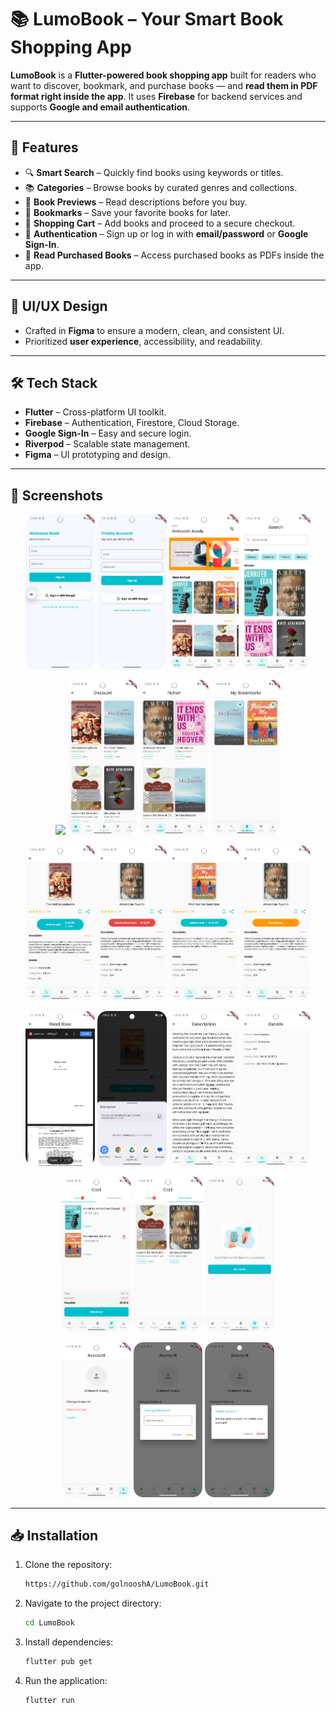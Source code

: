 # 📚 LumoBook – Your Smart Book Shopping App

**LumoBook** is a **Flutter-powered book shopping app** built for readers who want to discover, bookmark, and purchase books — and **read them in PDF format right inside the app**. It uses **Firebase** for backend services and supports **Google and email authentication**.

---

## 🚀 Features

- 🔍 **Smart Search** – Quickly find books using keywords or titles.
- 📚 **Categories** – Browse books by curated genres and collections.
- 📖 **Book Previews** – Read descriptions before you buy.
- 📌 **Bookmarks** – Save your favorite books for later.
- 🛒 **Shopping Cart** – Add books and proceed to a secure checkout.
- 🔐 **Authentication** – Sign up or log in with **email/password** or **Google Sign-In**.
- 📄 **Read Purchased Books** – Access purchased books as PDFs inside the app.

---

## 🎨 UI/UX Design

- Crafted in **Figma** to ensure a modern, clean, and consistent UI.
- Prioritized **user experience**, accessibility, and readability.

---

## 🛠 Tech Stack

- **Flutter** – Cross-platform UI toolkit.
- **Firebase** – Authentication, Firestore, Cloud Storage.
- **Google Sign-In** – Easy and secure login.
- **Riverpod** – Scalable state management.
- **Figma** – UI prototyping and design.

---

## 📱 Screenshots

<p align="center">
   <img src="assets/screenshots/login.png" width="22%" />
  <img src="assets/screenshots/register.png" width="22%" />
  <img src="assets/screenshots/home.png" width="22%" />
  <img src="assets/screenshots/search.png" width="22%" />
</p>

<p align="center">
   <img src="assets/screenshots/new_arrive.png" width="22%" />
  <img src="assets/screenshots/discount.png" width="22%" />
    <img src="assets/screenshots/category.png" width="22%" />
      <img src="assets/screenshots/bookmark.png" width="22%" />

</p>
<p align="center">
  <img src="assets/screenshots/book_1.png" width="22%" />
  <img src="assets/screenshots/book_2.png" width="22%" />
  <img src="assets/screenshots/book_3.png" width="22%" />
<img src="assets/screenshots/book_4.png" width="22%" />

</p>

<p align="center">
     <img src="assets/screenshots/book.png" width="22%" />

   <img src="assets/screenshots/share.png" width="22%" />
  <img src="assets/screenshots/description.png" width="22%" />
  <img src="assets/screenshots/details.png" width="22%" />
</p>

<p align="center">
  <img src="assets/screenshots/cart.png" width="22%" />
  <img src="assets/screenshots/purchased.png" width="22%" />
    <img src="assets/screenshots/paymrnt.png" width="22%" />

  
</p>

<p align="center">
  <img src="assets/screenshots/account.png" width="22%" />
  <img src="assets/screenshots/chnage_pass.png" width="22%" />
  <img src="assets/screenshots/delete_account.png" width="22%" />
</p>

---

## 📥 Installation

1. Clone the repository:
   ```sh
   https://github.com/golnooshA/LumoBook.git
   ```
2. Navigate to the project directory:
   ```sh
   cd LumoBook
   ```
3. Install dependencies:
   ```sh
   flutter pub get
   ```
4. Run the application:
   ```sh
   flutter run
   ```

